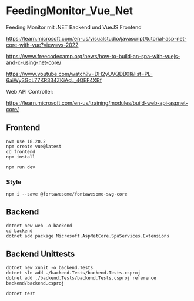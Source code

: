 # FeedingMonitor_Vue_Net
Feeding Monitor mit .NET Backend und VueJS Frontend

https://learn.microsoft.com/en-us/visualstudio/javascript/tutorial-asp-net-core-with-vue?view=vs-2022

https://www.freecodecamp.org/news/how-to-build-an-spa-with-vuejs-and-c-using-net-core/

https://www.youtube.com/watch?v=DH2yUVQDB0I&list=PL-6aiWy3GcL77KR334ZKiAcL_4QEF4XBf

Web API Controller:

https://learn.microsoft.com/en-us/training/modules/build-web-api-aspnet-core/

## Frontend

```
nvm use 18.20.2
npm create vue@latest
cd frontend
npm install

npm run dev
```

### Style

```
npm i --save @fortawesome/fontawesome-svg-core
```


## Backend

```
dotnet new web -o backend
cd backend
dotnet add package Microsoft.AspNetCore.SpaServices.Extensions
```


## Backend Unittests

```
dotnet new xunit -o backend.Tests
dotnet sln add ./backend.Tests/backend.Tests.csproj
dotnet add ./backend.Tests/backend.Tests.csproj reference backend/backend.csproj

dotnet test
```
